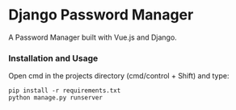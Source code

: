 # Django Password Manager

A Password Manager built with Vue.js and Django.

<!-- ### Screenshots

<img src="passwordsmanager/screenshots/print1.jpg" width="550">
 -->
### Installation and Usage

Open cmd in the projects directory (cmd/control + Shift) and type:

```
pip install -r requirements.txt
python manage.py runserver

```
